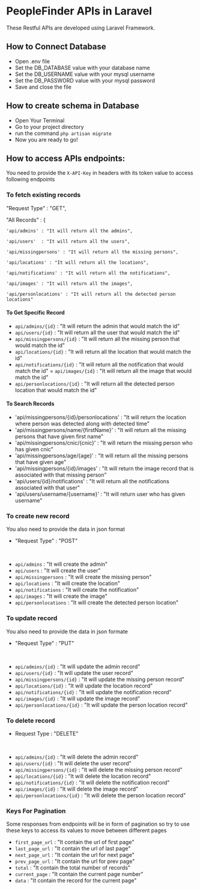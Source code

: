 # PeopleFinder APIs in Laravel

These Restful APIs are developed using Laravel Framework.


## How to Connect Database

- Open .env file
- Set the DB_DATABASE value with your database name
- Set the DB_USERNAME value with your mysql username
- Set the DB_PASSWORD value with your mysql password
- Save and close the file

## How to create schema in Database

- Open Your Terminal
- Go to your project directory
- run the command ```php artisan migrate```
- Now you are ready to go!

## How to access APIs endpoints:

You need to provide the ```X-API-Key``` in headers with its token value to access following endpoints


### To fetch existing records


  "Request Type" : "GET",
  
  "All Records" : {
  
    'api/admins' : "It will return all the admins",
    
    'api/users'  : "It will return all the users",
    
    'api/missingpersons' : "It will return all the missing persons",
    
    'api/locations' : "It will return all the locations",
    
    'api/notifications' : "It will return all the notifications",
    
    'api/images' : "It will return all the images",
  
    'api/personlocations' : "It will return all the detected person locations"
  
####  To Get Specific Record
  
-    ```api/admins/{id}``` : "It will return the admin that would match the id"   
-    ```api/users/{id}```  : "It will return all the user that would match the id"    
-    ```api/missingpersons/{id}``` : "It will return all the missing person that would match the id"
-    ```api/locations/{id}``` : "It will return all the location that would match the id"
-    ```api/notifications/{id}``` : "It will return all the notification that would match the id"
=    ```api/images/{id}``` : "It will return all the image that would match the id"
-    ```api/personlocations/{id}``` : "It will return all the detected person location that would match the id"

#### To Search Records

-    'api/missingpersons/{id}/personlocations' : "It will return the location where person was detected along with detected time"
-    'api/missingpersons/name/{firstName}' : "It will return all the missing persons that have given first name"
-    'api/missingpersons/cnic/{cnic}' : "It will return the missing person who has given cnic"
-    'api/missingpersons/age/{age}' : "It will return all the missing persons that have given age"
-    'api/missingpersons/{id}/images' : "It will return the image record that is associated with that missing person"
-    'api/users/{id}/notifications' : "It will return all the notifications associated with that user"
-    'api/users/username/{username}' : "It will return user who has given username"


### To create new record
You also need to provide the data in json format

-  "Request Type" : "POST"

<br>

-    ```api/admins``` : "It will create the admin"    
-    ```api/users```  : "It will create the user"   
-    ```api/missingpersons``` : "It will create the missing person"
-    ```api/locations``` : "It will create the location"
-    ```api/notifications``` : "It will create the notification"
-    ```api/images``` : "It will create the image"
-    ```api/personlocations``` : "It will create the detected person location"


### To update record
You also need to provide the data in json formate

-  "Request Type" : "PUT"

<br>

-    ```api/admins/{id}``` : "It will update the admin record" 
-   ```api/users/{id}```  : "It will update the user record"
-   ```api/missingpersons/{id}``` : "It will update the missing person record"    
-   ```api/locations/{id}``` : "It will update the location record"
-   ```api/notifications/{id}``` : "It will update the notification record"
-   ```api/images/{id}``` : "It will update the image record"
-   ```api/personlocations/{id}``` : "It will update the person location record"

### To delete record

-  Request Type : "DELETE"  

<br>

-    ```api/admins/{id}``` : "It will delete the admin record"   
-    ```api/users/{id}```  : "It will delete the user record" 
-    ```api/missingpersons/{id}``` : "It will delete the missing person record" 
-    ```api/locations/{id}``` : "It will delete the location record"   
-    ```api/notifications/{id}``` : "It will delete the notification record"    
-    ```api/images/{id}``` : "It will delete the image record"   
-    ```api/personlocations/{id}``` : "It will delete the person location record"


### Keys For Pagination
Some responses from endpoints will be in form of pagination so try to use these keys to access its values to move between different pages

    
-    ```first_page_url``` : "It contain the url of first page"
-    ```last_page_url``` : "It contain the url of last page"   
-    ```next_page_url``` : "It contain the url for next page"
-    ```prev_page_url``` : "It contain the url for prev page"
-    ```total``` : "It contain the total number of records" 
-    ```current_page``` : "It contain the current page number"   
-    ```data``` : "It contain the record for the current page"


